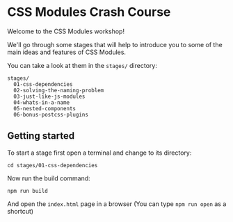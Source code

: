 # CSS Modules Crash Course

Welcome to the CSS Modules workshop!

We'll go through some stages that will help to introduce you to some of the main ideas and features of CSS Modules.

You can take a look at them in the `stages/` directory:

```
stages/
  01-css-dependencies
  02-solving-the-naming-problem
  03-just-like-js-modules
  04-whats-in-a-name
  05-nested-components
  06-bonus-postcss-plugins
```

## Getting started

To start a stage first open a terminal and change to its directory:

```
cd stages/01-css-dependencies
```

Now run the build command:

```
npm run build
```

And open the `index.html` page in a browser (You can type `npm run open` as a shortcut)
